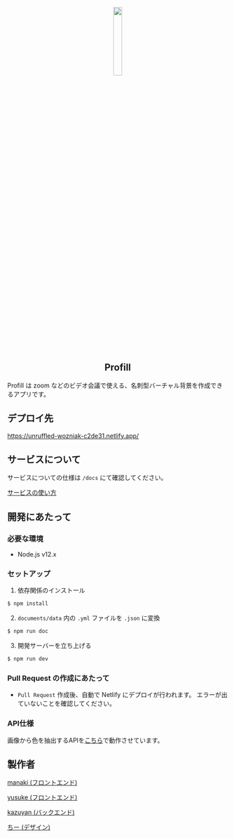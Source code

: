 <p align="center" >
  <img src="https://github.com/tamemoto/card-app/blob/master/assets/images/hero/Logo.svg" width="20%" height="20%" >
</p>

<h2 align="center"> Profill </h2>

Profill は zoom などのビデオ会議で使える、名刺型バーチャル背景を作成できるアプリです。

## デプロイ先

https://unruffled-wozniak-c2de31.netlify.app/

## サービスについて

サービスについての仕様は `/docs` にて確認してください。

[サービスの使い方](./docs/README.md)

## 開発にあたって

### 必要な環境

- Node.js v12.x

### セットアップ

1. 依存関係のインストール

```bash
$ npm install
```

2. `documents/data` 内の `.yml` ファイルを `.json` に変換

```bash
$ npm run doc
```

3. 開発サーバーを立ち上げる

```bash
$ npm run dev
```

### Pull Request の作成にあたって

- `Pull Request` 作成後、自動で Netlify にデプロイが行われます。
エラーが出ていないことを確認してください。
 
### API仕様

画像から色を抽出するAPIを[こちら](https://github.com/tamemoto/card-api)で動作させています。

## 製作者

[manaki (フロントエンド)](https://github.com/manak1)

[yusuke (フロントエンド)](https://github.com/tamemoto)

[kazuyan (バックエンド)](https://github.com/kazuki-komori)

[ちー (デザイン)](https://github.com/chisakondo)
